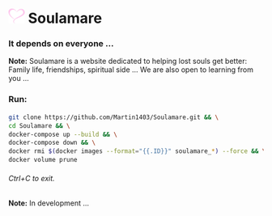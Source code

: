 ![](frontend/static/img/favicon_32.png) Soulamare
=========
### It depends on everyone ...


**Note:** 
Soulamare is a website dedicated to helping lost souls get better:
Family life, friendships, spiritual side ...
We are also open to learning from you ... 

### Run:
```bash
git clone https://github.com/Martin1403/Soulamare.git && \
cd Soulamare && \
docker-compose up --build && \
docker-compose down && \
docker rmi $(docker images --format="{{.ID}}" soulamare_*) --force && \
docker volume prune
```
###### Ctrl+C to exit.

**Note:** In development ...
